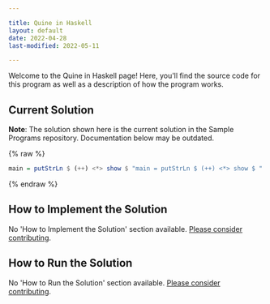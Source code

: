 ```yaml
---

title: Quine in Haskell
layout: default
date: 2022-04-28
last-modified: 2022-05-11

---
```


Welcome to the Quine in Haskell page! Here, you'll find the source code for this program as well as a description of how the program works.

## Current Solution

**Note**: The solution shown here is the current solution in the Sample Programs repository. Documentation below may be outdated.

{% raw %}

```haskell
main = putStrLn $ (++) <*> show $ "main = putStrLn $ (++) <*> show $ "
```

{% endraw %}

## How to Implement the Solution

No 'How to Implement the Solution' section available. [Please consider contributing](https://github.com/TheRenegadeCoder/sample-programs-website).

## How to Run the Solution

No 'How to Run the Solution' section available. [Please consider contributing](https://github.com/TheRenegadeCoder/sample-programs-website).